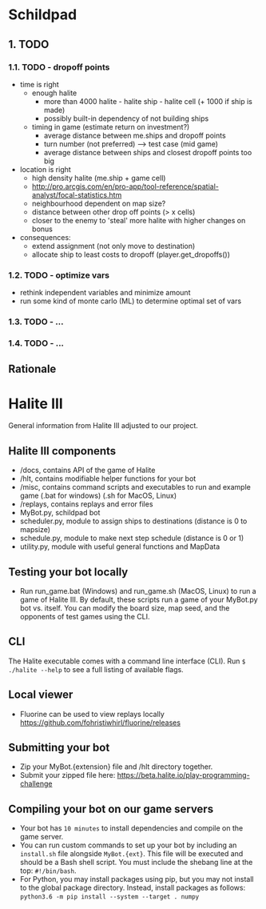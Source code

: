 # Schildpad
## 1. TODO
### 1.1. TODO - dropoff points
* time is right 
    * enough halite
        * more than 4000 halite - halite ship - halite cell (+ 1000 if ship is made)
        * possibly built-in dependency of not building ships
    * timing in game (estimate return on investment?)
        * average distance between me.ships and dropoff points 
        * turn number (not preferred) --> test case (mid game)
        * average distance between ships and closest dropoff points too big        
* location is right 
    * high density halite (me.ship + game cell)
    * http://pro.arcgis.com/en/pro-app/tool-reference/spatial-analyst/focal-statistics.htm
    * neighbourhood dependent on map size?
    * distance between other drop off points (> x cells)
    * closer to the enemy to 'steal' more halite with higher changes on bonus
* consequences:
    * extend assignment (not only move to destination)
    * allocate ship to least costs to dropoff (player.get_dropoffs())

### 1.2. TODO - optimize vars
* rethink independent variables and minimize amount 
* run some kind of monte carlo (ML) to determine optimal set of vars
### 1.3. TODO - ...
### 1.4. TODO - ...  


## Rationale
###

# Halite III
General information from Halite III adjusted to our project.

## Halite III components
* /docs, contains API of the game of Halite 
* /hlt, contains modifiable helper functions for your bot
* /misc, contains command scripts and executables to run and example game (.bat for windows) (.sh for MacOS, Linux)
* /replays, contains replays and error files
* MyBot.py, schildpad bot
* scheduler.py, module to assign ships to destinations (distance is 0 to mapsize)
* schedule.py, module to make next step schedule (distance is 0 or 1)
* utility.py, module with useful general functions and MapData

## Testing your bot locally
* Run run_game.bat (Windows) and run_game.sh (MacOS, Linux) to run a game of Halite III. By default, these scripts run a game of your MyBot.py bot vs. itself.  You can modify the board size, map seed, and the opponents of test games using the CLI.

## CLI
The Halite executable comes with a command line interface (CLI). Run `$ ./halite --help` to see a full listing of available flags.


## Local viewer
* Fluorine can be used to view replays locally https://github.com/fohristiwhirl/fluorine/releases

## Submitting your bot
* Zip your MyBot.{extension} file and /hlt directory together.
* Submit your zipped file here: https://beta.halite.io/play-programming-challenge

## Compiling your bot on our game servers
* Your bot has `10 minutes` to install dependencies and compile on the game server.
* You can run custom commands to set up your bot by including an `install.sh` file alongside `MyBot.{ext}`. This file will be executed and should be a Bash shell script. You must include the shebang line at the top: `#!/bin/bash`.
* For Python, you may install packages using pip, but you may not install to the global package directory. Instead, install packages as follows: `python3.6 -m pip install --system --target . numpy`